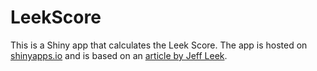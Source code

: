 # LeekScore
This is a Shiny app that calculates the Leek Score. The app is hosted on [shinyapps.io](https://patrickbarta.shinyapps.io/LeekScore/) and
is based on an [article by Jeff Leek](http://fivethirtyeight.com/features/a-formula-for-decoding-health-news/).

